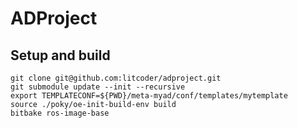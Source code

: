 # ADProject

## Setup and build
```
git clone git@github.com:litcoder/adproject.git
git submodule update --init --recursive
export TEMPLATECONF=${PWD}/meta-myad/conf/templates/mytemplate
source ./poky/oe-init-build-env build
bitbake ros-image-base
```
